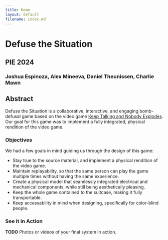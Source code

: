 ```yaml
---
title: Home
layout: default
filename: index.md
--- 
```

# Defuse the Situation
## PIE 2024
### Joshua Espinoza, Alex Mineeva, Daniel Theunissen, Charlie Mawn

## Abstract
Defuse the Situation is a collaborative, interactive, and engaging bomb-defusal game based on the video game [Keep Talking and Nobody Explodes](https://keeptalkinggame.com/). Our goal for this game was to implement a fully integrated, physical rendition of the video game. 

### Objectives
We had a few goals in mind guiding us through the design of this game:
- Stay true to the source material, and implement a physical rendition of the video game.
- Maintain replayability, so that the same person can play the game multiple times without having the same experience.
- Create a physical model that seamlessly integrated electrical and mechanical components, while still being aesthetically pleasing.
- Keep the whole game contained to the suitcase, making it fully transportable.
- Keep accessability in mind when designing, specifically for color-blind people. 

### See it in Action
**TODO** Photos or videos of your final system in action.
